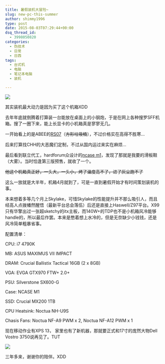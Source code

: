 ```yaml
---
title: 暑假装机大冒险~
slug: new-pc-this-summer
author: shimmy1996
type: post
date: 2015-08-03T07:29:44+00:00
dsq_thread_id:
  - 3998050820
categories:
  - 伪技术
  - 日常
  - 日西
tags:
  - 台式机
  - 电脑
  - 笔记本电脑
  - 装机

---
```

<img src="/wp-content/uploads/2015/08/Photo-Aug-02-11-43-05-PM.jpg"/>

其实装机最大动力是因为买了这个机箱XDD

去年年底就倒腾着打算装一台能放在桌面上的小钢炮，于是在网上各种搜罗SFF机箱。搜了一圈下来，能上长显卡的小机箱真是寥寥无几。

一开始看上的是ABEE的<a href="http://www.abee.co.jp/Product/CASE/AS_Enclosure/RS07/">RS07</a>（<del>方形垃圾桶</del>），不过价格实在高得不胜寒&#8230;

后来打算找CHH的大恶魔们定制，不过从国内运过来实在麻烦&#8230;

最后看到联立代工，hardforum众设计的<a href="https://www.ncases.com/">ncase m1</a>，发现了那就是我要的滑板鞋（大雾）。当时恰逢第三版预售，就收了一个。

<del>他这个机箱真正好，一头大，一头小，烤了温度高不了，进了灰尘跑不了</del>

这么一放就是大半年，机箱4月就到了，可是一直到暑假开始才有时间策划装机的事。

本来想着多等几个月上Skylake，可惜Skylake的性能提升并不那么吸引人，而且经高人点拨幡然醒悟（最新平台总会落伍）后还是直接上Haswell/Z97平台。X99只有华擎出过一张超sketchy的itx主板，而140W+的TDP也不是小机箱风冷能够handle的，所以最后作罢。本来是憋着想上水冷的，但是无奈缺少小钱钱，还是风冷简单粗暴省事。

配置清单：

CPU: i7 4790K

MB: ASUS MAXIMUS VII IMPACT

DRAM: Crucial Ballistix Tactical 16GB (2 x 8GB)

VGA: EVGA GTX970 FTW+ 2.0+

PSU: Silverstone SX600-G

Case: NCASE M1

SSD: Crucial MX200 1TB

CPU Heatsink: Noctua NH-U9S

Chasis Fans: Noctua NF-A9 PWM x 2, Noctua NF-A12 PWM x 1

现在移动作业有XPS 13， 家里也有了新机器，那就要正式和17寸的庞然大物Dell Vostro 3750说再见了。TUT

<img src="/wp-content/uploads/2015/08/Photo-Aug-03-12-14-06-AM.jpg"/>

三年多来，谢谢你的陪伴。XDD
